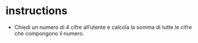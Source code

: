 # instructions
- Chiedi un numero di 4 cifre all’utente e calcola la somma di tutte le cifre che compongono il numero.